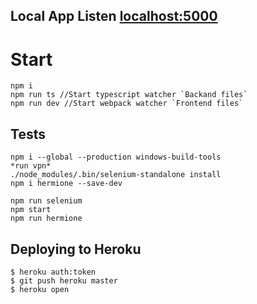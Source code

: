 ## Local App Listen [localhost:5000](http://localhost:5000/)

# Start
```
npm i
npm run ts //Start typescript watcher `Backand files`
npm run dev //Start webpack watcher `Frontend files`

```

## Tests
```
npm i --global --production windows-build-tools 
*run vpn*
./node_modules/.bin/selenium-standalone install
npm i hermione --save-dev
 
npm run selenium
npm start
npm run hermione
```

## Deploying to Heroku
```
$ heroku auth:token
$ git push heroku master
$ heroku open
```


